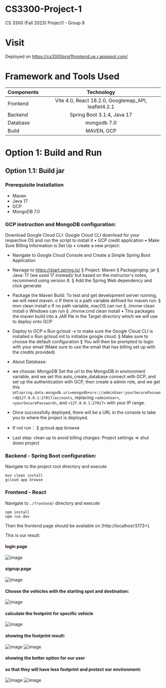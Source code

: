 # CS3300-Project-1

CS 3300 (Fall 2023) Project1 - Group 8

# Visit
Deployed on https://cs3300proj1frontend.ue.r.appspot.com/

# Framework and Tools Used

| Components  |                     Technology                      | 
   | :---        |:---------------------------------------------------:|   
| Frontend  | Vite 4.0, React 18.2.0, Googlemap_API, leaflet4.2.1 | 
| Backend   |             Spring Boot 3.1.4, Java 17              |
| Database |                     mongodb 7.0                     |
| Build|                     MAVEN, GCP                      |


# Option 1: Build and Run
## Option 1.1: Build jar
### Prerequisite Installation
- Maven
- Java 17
- GCP
- MongoDB 7.0

### GCP instruction and MongoDB configuration:
Download Google Cloud CLI: Google Cloud CLI download for
your respective OS and run the script to install it
• GCP credit application
• Make Sure Billing Information is Set Up
• create a new project:
- Navigate to Google Cloud Console and Create a Simple Spring Boot Application

- Naviage to https://start.spring.io/
  § Project: Maven
  § Packaginging: jar
  § Java: 17 (we used 17 instead)/ but based on the instructor's notes, recommend using version 8.
  § Add the Spring Web dependency and click generate

- Package the Maven Build: To test and get development
  server running, we will need maven.
  o If there is a path variable defined for maven run:
  § mvn clean install
  o If no path variable, macOS can run
  § ./mvnw clean install
  o Windows can run
  § ./mvnw.cmd clean install
  • This packages the maven build into a JAR file in the Target
  directory which we will use to deploy onto GCP
- Deploy to GCP
  o Run gcloud -v to make sure the Google Cloud CLI is
  installed
  o Run gcloud init to initialize google cloud.
  § Make sure to choose the default configuration
  § You will then be prompted to login with your email
  (Make sure to use the email that has billing set up with the credits provided)

- About Database:
- we choose: MongoDB
  Set the url to the MongoDB in environment variable, and we set this auto_create_database connect with GCP, and set up the authentication with GCP, then create a
  admin role, and we get this url:`spring.data.mongodb.uri=mongodb+srv://adminUser:yourSecurePassword@127.0.0.1:27017/accounts`, replacing `<adminUser>`, `<yourSecurePassword>`, and `<127.0.0.1:27017>` with your IP range.

- Once successfully deployed, there will be a URL in the console to take you to where the project is deployed.
- If not run：
  § gcloud app browse
- Last step: clean up to avoid billing charges: Project settings => shut down project

### Backend - Spring Boot configuration:
Navigate to the project root directory and execute
```
mvn clean install
gcloud app browse
```

### Frontend - React
Navigate to `./frontend/` directory and execute
```
npm install
npm run dev

```
Then the frontend page should be available on [http://localhost:5173>].

This is our result:
#### login page
![image](https://github.gatech.edu/storage/user/54232/files/2fedaa31-ae04-4140-8c49-9175d8b3a9fc)
#### signup page
![image](https://github.gatech.edu/storage/user/54232/files/ffd5ed24-a95e-4fe5-8284-27fce389b3bd)
#### Choose the vehicles with the starting spot and destination:
![image](https://github.gatech.edu/storage/user/54232/files/a281f833-44cd-4400-a0a4-9d4615ea06d1)
#### calculate the footprint for specific vehicle
![image](https://github.gatech.edu/storage/user/54232/files/3aff861f-b031-41cb-84ac-c9c72b9ae109)
#### showing the footprint result:
![image](https://github.gatech.edu/storage/user/54232/files/ba47ba0e-747c-4179-9704-93ce6f81d21e)
![image](https://github.gatech.edu/storage/user/54232/files/ba47ba0e-747c-4179-9704-93ce6f81d21e)
#### showing the better option for our user
#### so that they will have less footprint and protect our environment:
![image](https://github.gatech.edu/storage/user/54232/files/e4e3b0dc-6c67-4a42-8836-d8e3cb0f2f7e)
![image](https://github.gatech.edu/storage/user/54232/files/1a95fd7c-046e-44a4-b77e-7bc70603c321)
